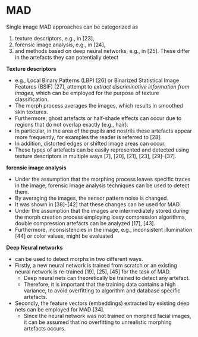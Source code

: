 
# MAD 
[^1]: [[First Differential Detection introduction]]

Single image MAD approaches can be categorized as 
1. texture descriptors, e.g., in [23], 
2. forensic image analysis, e.g., in [24], 
3. and methods based on deep neural networks, e.g., in [25]. 
These differ in the artefacts they can potentially detect

**Texture descriptors** 
- e.g., Local Binary Patterns (LBP) [26] or Binarized Statistical Image Features (BSIF) [27], attempt to *extract discriminative information from images*, which can be employed for the purpose of texture classification. 
- The morph process averages the images, which results in smoothed skin textures. 
- Furthermore, ghost artefacts or half-shade effects can occur due to regions that do not overlap exactly (e.g., hair).
- In particular, in the area of the pupils and nostrils these artefacts appear more frequently, for examples the reader is referred to [28]. 
- In addition, distorted edges or shifted image areas can occur. 
- These types of artefacts can be easily represented and detected using texture descriptors in multiple ways [7], [20], [21], [23], [29]–[37].

**forensic image analysis**
- Under the assumption that the morphing process leaves specific traces in the image, forensic image analysis techniques can be used to detect them. 
- By averaging the images, the sensor pattern noise is changed. 
- It was shown in [38]–[42] that these changes can be used for MAD. 
- Under the assumption that the images are intermediately stored during the morph creation process employing lossy compression algorithms, double compression artefacts can be analyzed [17], [43]. 
- Furthermore, inconsistencies in the image, e.g., inconsistent illumination [44] or color values, might be evaluated

**Deep Neural networks**
- can be used to detect morphs in two different ways. 
- Firstly, a new neural network is trained from scratch or an existing neural network is re-trained [19], [25], [45] for the task of MAD. 
	- Deep neural nets can theoretically be trained to detect any artefact. 
	- Therefore, it is important that the training data contains a high variance, to avoid overfitting to algorithm and database specific artefacts. 
- Secondly, the feature vectors (embeddings) extracted by existing deep nets can be employed for MAD [34]. 
	- Since the neural network was not trained on morphed facial images, it can be assumed that no overfitting to unrealistic morphing artefacts occurs.
